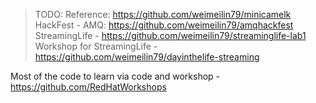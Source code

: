 > TODO:
> Reference: https://github.com/weimeilin79/minicamelk
> HackFest - AMQ: https://github.com/weimeilin79/amqhackfest
> StreamingLife - https://github.com/weimeilin79/streaminglife-lab1
> Workshop for StreamingLife - https://github.com/weimeilin79/dayinthelife-streaming



Most of the code to learn via code and workshop - https://github.com/RedHatWorkshops
